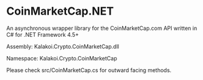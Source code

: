 # CoinMarketCap.NET
An asynchronous wrapper library for the CoinMarketCap.com API written in C# for .NET Framework 4.5+

Assembly: Kalakoi.Crypto.CoinMarketCap.dll

Namespace: Kalakoi.Crypto.CoinMarketCap

Please check src/CoinMarketCap.cs for outward facing methods.
